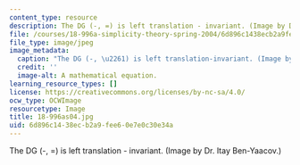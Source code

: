 ```yaml
---
content_type: resource
description: The DG (-, =) is left translation - invariant. (Image by Dr. Itay Ben-Yaacov.)
file: /courses/18-996a-simplicity-theory-spring-2004/6d896c1438ecb2a9fee60e7e0c30e34a_18-996as04.jpg
file_type: image/jpeg
image_metadata:
  caption: "The DG (-, \u2261) is left translation-invariant. (Image by Dr. Itay Ben-Yaacov.)"
  credit: ''
  image-alt: A mathematical equation.
learning_resource_types: []
license: https://creativecommons.org/licenses/by-nc-sa/4.0/
ocw_type: OCWImage
resourcetype: Image
title: 18-996as04.jpg
uid: 6d896c14-38ec-b2a9-fee6-0e7e0c30e34a
---
```

The DG (-, =) is left translation - invariant. (Image by Dr. Itay Ben-Yaacov.)